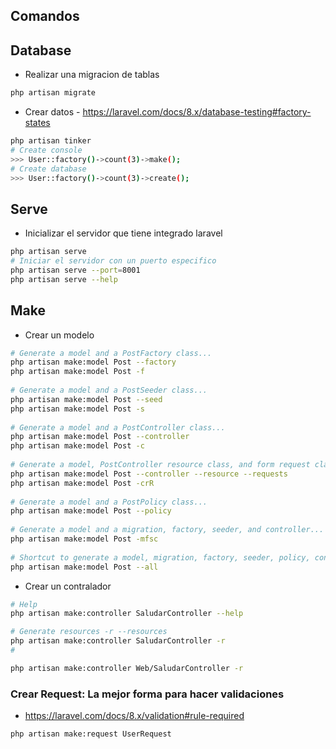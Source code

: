 ## Comandos

## Database
- Realizar una migracion de tablas
```bash
php artisan migrate
```

- Crear datos - https://laravel.com/docs/8.x/database-testing#factory-states
```bash
php artisan tinker
# Create console
>>> User::factory()->count(3)->make();
# Create database
>>> User::factory()->count(3)->create(); 
```

## Serve
- Inicializar el servidor que tiene integrado laravel
```bash
php artisan serve
# Iniciar el servidor con un puerto especifico
php artisan serve --port=8001
php artisan serve --help 
```

## Make
- Crear un modelo
```bash
# Generate a model and a PostFactory class...
php artisan make:model Post --factory
php artisan make:model Post -f
 
# Generate a model and a PostSeeder class...
php artisan make:model Post --seed
php artisan make:model Post -s
 
# Generate a model and a PostController class...
php artisan make:model Post --controller
php artisan make:model Post -c
 
# Generate a model, PostController resource class, and form request classes...
php artisan make:model Post --controller --resource --requests
php artisan make:model Post -crR
 
# Generate a model and a PostPolicy class...
php artisan make:model Post --policy
 
# Generate a model and a migration, factory, seeder, and controller...
php artisan make:model Post -mfsc
 
# Shortcut to generate a model, migration, factory, seeder, policy, controller, and form requests...
php artisan make:model Post --all
``` 

- Crear un contralador
```bash
# Help
php artisan make:controller SaludarController --help

# Generate resources -r --resources
php artisan make:controller SaludarController -r
# 

php artisan make:controller Web/SaludarController -r
```

### Crear Request: La mejor forma para hacer validaciones
- https://laravel.com/docs/8.x/validation#rule-required
```bash
php artisan make:request UserRequest
```